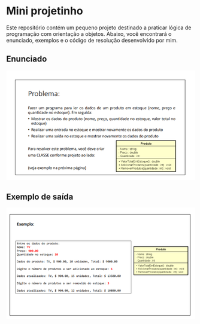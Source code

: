 # Mini projetinho

Este repositório contém um pequeno projeto destinado a praticar lógica de programação com orientação a objetos. Abaixo, você encontrará o enunciado, exemplos e o código de resolução desenvolvido por mim.


## Enunciado

![Enunciado](img/enunciado.png)

## Exemplo de saída

![exemploDeSaida](img/exemploDeSaida.png)

